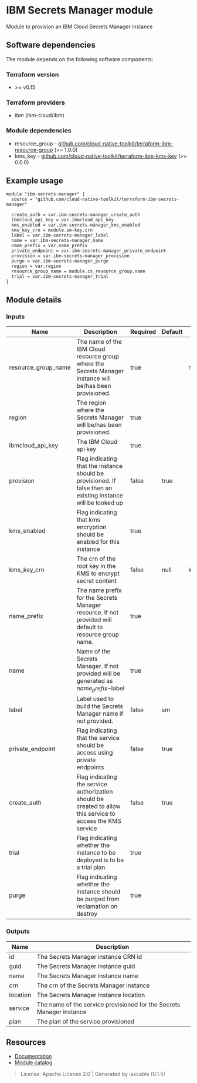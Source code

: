 # IBM Secrets Manager module

Module to provision an IBM Cloud Secrets Manager instance


## Software dependencies

The module depends on the following software components:

### Terraform version

- \>= v0.15

### Terraform providers


- ibm (ibm-cloud/ibm)

### Module dependencies


- resource_group - [github.com/cloud-native-toolkit/terraform-ibm-resource-group](https://github.com/cloud-native-toolkit/terraform-ibm-resource-group) (>= 1.0.0)
- kms_key - [github.com/cloud-native-toolkit/terraform-ibm-kms-key](https://github.com/cloud-native-toolkit/terraform-ibm-kms-key) (>= 0.0.0)

## Example usage

```hcl
module "ibm-secrets-manager" {
  source = "github.com/cloud-native-toolkit/terraform-ibm-secrets-manager"

  create_auth = var.ibm-secrets-manager_create_auth
  ibmcloud_api_key = var.ibmcloud_api_key
  kms_enabled = var.ibm-secrets-manager_kms_enabled
  kms_key_crn = module.sm-key.crn
  label = var.ibm-secrets-manager_label
  name = var.ibm-secrets-manager_name
  name_prefix = var.name_prefix
  private_endpoint = var.ibm-secrets-manager_private_endpoint
  provision = var.ibm-secrets-manager_provision
  purge = var.ibm-secrets-manager_purge
  region = var.region
  resource_group_name = module.cs_resource_group.name
  trial = var.ibm-secrets-manager_trial
}

```

## Module details

### Inputs

| Name | Description | Required | Default | Source |
|------|-------------|---------|----------|--------|
| resource_group_name | The name of the IBM Cloud resource group where the Secrets Manager instance will be/has been provisioned. | true |  | resource_group.name |
| region | The region where the Secrets Manager will be/has been provisioned. | true |  |  |
| ibmcloud_api_key | The IBM Cloud api key | true |  |  |
| provision | Flag indicating that the instance should be provisioned. If false then an existing instance will be looked up | false | true |  |
| kms_enabled | Flag indicating that kms encryption should be enabled for this instance | true |  |  |
| kms_key_crn | The crn of the root key in the KMS to encrypt secret content | false | null | kms_key.crn |
| name_prefix | The name prefix for the Secrets Manager resource. If not provided will default to resource group name. | true |  |  |
| name | Name of the Secrets Manager. If not provided will be generated as $name_prefix-$label | true |  |  |
| label | Label used to build the Secrets Manager name if not provided. | false | sm |  |
| private_endpoint | Flag indicating that the service should be access using private endpoints | false | true |  |
| create_auth | Flag indicating the service authorization should be created to allow this service to access the KMS service | false | true |  |
| trial | Flag indicating whether the instance to be deployed is to be a trial plan.  | true |  |  |
| purge | Flag indicating whether the instance should be purged from reclamation on destroy | true |  |  |

### Outputs

| Name | Description |
|------|-------------|
| id | The Secrets Manager instance CRN id |
| guid | The Secrets Manager instance guid |
| name | The Secrets Manager instance name |
| crn | The crn of the Secrets Manager instance |
| location | The Secrets Manager instance location |
| service | The name of the service provisioned for the Secrets Manager instance |
| plan | The plan of the service provisioned |

## Resources

- [Documentation](https://operate.cloudnativetoolkit.dev)
- [Module catalog](https://modules.cloudnativetoolkit.dev)

> License: Apache License 2.0 | Generated by iascable (0.1.5)
